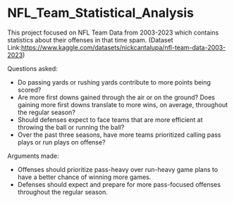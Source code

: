 # NFL_Team_Statistical_Analysis
This project focused on NFL Team Data from 2003-2023 which contains statistics about their offenses in that time spam.
(Dataset Link:https://www.kaggle.com/datasets/nickcantalupa/nfl-team-data-2003-2023)

Questions asked:
- Do passing yards or rushing yards contribute to more points being scored?
- Are more first downs gained through the air or on the ground? Does gaining more first downs translate to more wins, on average, throughout the regular season?
- Should defenses expect to face teams that are more efficient at throwing the ball or running the ball?
- Over the past three seasons, have more teams prioritized calling pass plays or run plays on offense?

Arguments made:
- Offenses should prioritize pass-heavy over run-heavy game plans to have a better chance of winning more games.
- Defenses should expect and prepare for more pass-focused offenses throughout the regular season.

